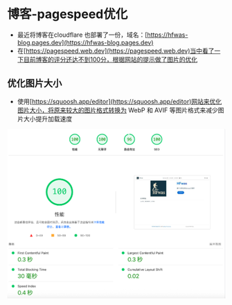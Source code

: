 # 博客-pagespeed优化

- 最近将博客在cloudflare 也部署了一份，域名：[https://hfwas-blog.pages.dev](https://hfwas-blog.pages.dev)
- 在[https://pagespeed.web.dev](https://pagespeed.web.dev)当中看了一下目前博客的评分还达不到100分，根据网站的提示做了图片的优化

## 优化图片大小

- 使用[https://squoosh.app/editor](https://squoosh.app/editor)网站来优化图片大小，将原来较大的图片格式转换为 WebP 和 AVIF 等图片格式来减少图片大小提升加载速度

![image-20250502132340904](images/image-20250502132340904.png)